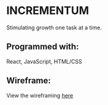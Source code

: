 # INCREMENTUM
Stimulating growth one task at a time. 

## Programmed with:
React, JavaScript, HTML/CSS

## Wireframe:
View the wireframing [here](https://www.figma.com/design/rTsrAiPW5q52nB5gFq4kyR/Incrementum?node-id=0-1)
